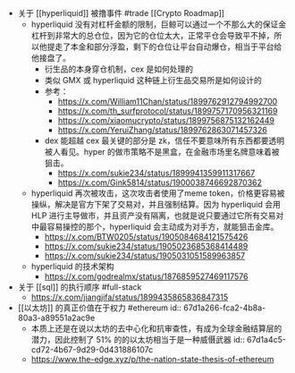 - 关于 [[hyperliquid]] 被撸事件 #trade [[Crypto Roadmap]]
	- hyperliquid 没有对杠杆金额的限制，巨鲸可以通过一个不那么大的保证金杠杆到非常大的总仓位，因为它的仓位太大，正常平仓会导致平不掉，所以他提走了本金和部分浮盈，剩下的仓位让平台自动爆仓，相当于平台给他接盘了。
		- 衍生品的本身穿仓机制，cex 是如何处理的
		- 类似 GMX 或 hyperliquid 这种链上衍生品交易所是如何设计的
		- 参考：
			- https://x.com/William11Chan/status/1899762912794992700
			- https://x.com/th_surfprotocol/status/1899757170956321169
			- https://x.com/xiaomucrypto/status/1899756875132162449
			- https://x.com/YeruiZhang/status/1899762863071457326
		- dex 能超越 cex 最关键的部分是 zk，信任不要意味所有东西都要透明被人看见。hyper 的做市策略不是黑盒，在金融市场里名牌意味着被狙击。
			- https://x.com/sukie234/status/1899941359911317667
			- https://x.com/Gink5814/status/1900038746692870362
	- hyperliquid 再次被攻击，这次攻击者使用了meme token，价格更容易被操纵，解决是官方下架了交易对，并且强制结算。因为 hyperliquid 会用 HLP 进行主导做市，并且资产没有隔离，也就是说只要通过它所有交易对中最容易操控的那个，hyperliquid 会主动成为对手方，就能狙击金库。
		- https://x.com/BTW0205/status/1905084684121575426
		- https://x.com/sukie234/status/1905023685368414489
		- https://x.com/sukie234/status/1905031051589963857
	- hyperliquid 的技术架构
		- https://x.com/godrealmx/status/1876859527469117576
- 关于 [[sql]] 的执行顺序  #full-stack
	- https://x.com/jiangjifa/status/1899435865836847315
- [[以太坊]] 的真正价值在于权力 #ethereum
  id:: 67d1a266-fca2-4b8a-80a3-a89551a2ac9e
	- 本质上还是在说以太坊的去中心化和抗审查性，有成为全球金融结算层的潜力，因此控制了 51% 的的以太坊相当于是一种威慑武器
	  id:: 67d1a4c5-cd72-4b67-9d29-0d431886107c
	- https://www.the-edge.xyz/p/the-nation-state-thesis-of-ethereum